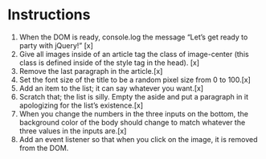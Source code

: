 # Instructions

1. When the DOM is ready, console.log the message “Let’s get ready to party with jQuery!” [x]
1. Give all images inside of an article tag the class of image-center (this class is defined inside of the style tag in the head). [x]
1. Remove the last paragraph in the article.[x]
1. Set the font size of the title to be a random pixel size from 0 to 100.[x]
1. Add an item to the list; it can say whatever you want.[x]
1. Scratch that; the list is silly. Empty the aside and put a paragraph in it apologizing for the list’s existence.[x]
1. When you change the numbers in the three inputs on the bottom, the background color of the body should change to match whatever the three values in the inputs are.[x]
1. Add an event listener so that when you click on the image, it is removed from the DOM.